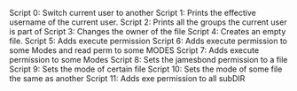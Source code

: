 Script 0: Switch current user to another
Script 1: Prints the effective username of the current user.
Script 2: Prints all the groups the current user is part of
Script 3: Changes the owner of the file
Script 4: Creates an empty file.
Script 5: Adds execute permission
Script 6: Adds execute permission to some Modes and read perm to some MODES
Script 7: Adds execute permission to some Modes 
Script 8: Sets the jamesbond permission to a file
Script 9: Sets the mode of certain file
Script 10: Sets the mode of some file the same as another
Script 11: Adds exe permission to all subDIR
